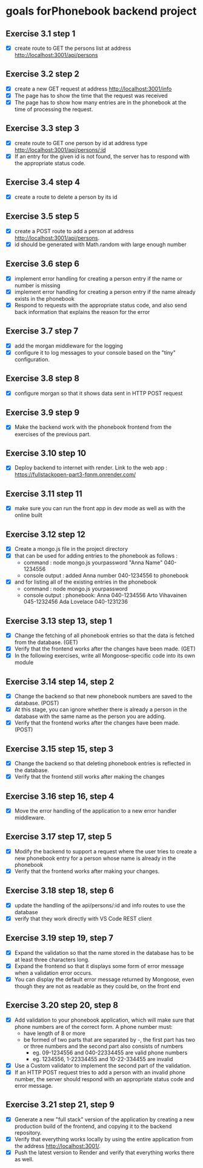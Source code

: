# goals forPhonebook backend project

## Exercise 3.1 step 1

- [x] create route to GET the persons list at address <http://localhost:3001/api/persons>

## Exercise 3.2 step 2

- [x] create a new GET request at address <http://localhost:3001/info>
- [x] The page has to show the time that the request was received
- [x] The page has to show how many entries are in the phonebook at the time of processing the request.

## Exercise 3.3 step 3

- [x] create route to GET one person by id at address type <http://localhost:3001/api/persons/:id>
- [x] If an entry for the given id is not found, the server has to respond with the appropriate status code.

## Exercise 3.4 step 4

- [x] create a route to delete a person by its id

## Exercise 3.5 step 5

- [x] create a POST route to add a person at address <http://localhost:3001/api/persons>.
- [x] id should be generated with Math.random with large enough number

## Exercise 3.6 step 6

- [x] implement error handling for creating a person entry if the name or number is missing
- [x] implement error handling for creating a person entry if the name already exists in the phonebook
- [x] Respond to requests with the appropriate status code, and also send back information that explains the reason for the error

## Exercise 3.7 step 7

- [x] add the morgan middleware for the logging
- [x] configure it to log messages to your console based on the "tiny" configuration.

## Exercise 3.8 step 8

- [x] configure morgan so that it shows data sent in HTTP POST request

## Exercise 3.9 step 9

- [x] Make the backend work with the phonebook frontend from the exercises of the previous part.

## Exercise 3.10 step 10

- [x] Deploy backend to internet with render. Link to the web app :
<https://fullstackopen-part3-fqnm.onrender.com/>

## Exercise 3.11 step 11

- [x] make sure you can run the front app in dev mode as well as with the online built

## Exercise 3.12 step 12

- [x] Create a mongo.js file in the project directory
- [x] that can be used for adding entries to the phonebook as follows :
  - command : node mongo.js yourpassword "Anna Name" 040-1234556
  - console output : added Anna number 040-1234556 to phonebook
- [x] and for listing all of the existing entries in the phonebook
  - command : node mongo.js yourpassword
  - console output :
        phonebook:
        Anna 040-1234556
        Arto Vihavainen 045-1232456
        Ada Lovelace 040-1231236

## Exercise 3.13 step 13, step 1

- [x] Change the fetching of all phonebook entries so that the data is fetched from the database. (GET)
- [x] Verify that the frontend works after the changes have been made. (GET)
- [x] In the following exercises, write all Mongoose-specific code into its own module

## Exercise 3.14 step 14, step 2

- [x] Change the backend so that new phonebook numbers are saved to the database. (POST)
- [x] At this stage, you can ignore whether there is already a person in the database with the same name as the person you are adding.
- [x] Verify that the frontend works after the changes have been made. (POST)

## Exercise 3.15 step 15, step 3

- [x] Change the backend so that deleting phonebook entries is reflected in the database.
- [x] Verify that the frontend still works after making the changes

## Exercise 3.16 step 16, step 4

- [x] Move the error handling of the application to a new error handler middleware.

## Exercise 3.17 step 17, step 5

- [x] Modify the backend to support a request where the user tries to create a new phonebook entry for a person whose name is already in the phonebook
- [x] Verify that the frontend works after making your changes.

## Exercise 3.18 step 18, step 6

- [x] update the handling of the api/persons/:id and info routes to use the database
- [x]  verify that they work directly with VS Code REST client

## Exercise 3.19 step 19, step 7

- [x] Expand the validation so that the name stored in the database has to be at least three characters long.
- [x] Expand the frontend so that it displays some form of error message when a validation error occurs.
- [x] You can display the default error message returned by Mongoose, even though they are not as readable as they could be, on the front end

## Exercise 3.20 step 20, step 8

- [x] Add validation to your phonebook application, which will make sure that phone numbers are of the correct form. A phone number must:
  - have length of 8 or more
  - be formed of two parts that are separated by -, the first part has two or three numbers and the second part also consists of numbers
    - eg. 09-1234556 and 040-22334455 are valid phone numbers
    - eg. 1234556, 1-22334455 and 10-22-334455 are invalid
- [x] Use a Custom validator to implement the second part of the validation.
- [x] If an HTTP POST request tries to add a person with an invalid phone number, the server should respond with an appropriate status code and error message.

## Exercise 3.21 step 21, step 9

- [x] Generate a new "full stack" version of the application by creating a new production build of the frontend, and copying it to the backend repository.
- [x] Verify that everything works locally by using the entire application from the address <http://localhost:3001/>.
- [x] Push the latest version to Render and verify that everything works there as well.
